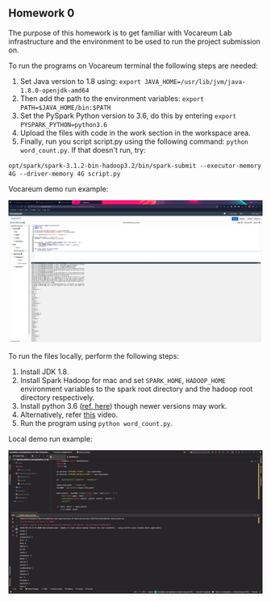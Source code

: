 ## Homework 0

The purpose of this homework is to get familiar with Vocareum Lab infrastructure and the
environment to be used to run the project submission on.

To run the programs on Vocareum terminal the following steps are needed:

1. Set Java version to 1.8 using: ```export JAVA_HOME=/usr/lib/jvm/java-1.8.0-openjdk-amd64```
2. Then add the path to the environment variables: ```export PATH=$JAVA_HOME/bin:$PATH```
3. Set the PySpark Python version to 3.6, do this by entering ```export PYSPARK_PYTHON=python3.6```
4. Upload the files with code in the work section in the workspace area.
5. Finally, run you script script.py using the following command: ```python word_count.py```. If that doesn't run, try:
```
opt/spark/spark-3.1.2-bin-hadoop3.2/bin/spark-submit --executor-memory 4G --driver-memory 4G script.py
```

Vocareum demo run example:

![Homework 0 Demo Run](../assets/hw0-demo-run-vocareum.png)

To run the files locally, perform the following steps:
1. Install JDK 1.8.
2. Install Spark Hadoop for mac and set ```SPARK_HOME```, ```HADOOP_HOME``` environment variables to the spark root directory and the hadoop root directory respectively.
3. Install python 3.6 ([ref. here](https://github.com/pyenv/pyenv/issues/1768#issuecomment-1403097990)) though newer versions may work.
4. Alternatively, refer [this](https://www.youtube.com/watch?v=5gFGVDqEYeY) video.
5. Run the program using ```python word_count.py```.

Local demo run example:

![Homework 0 Demo Run](../assets/hw0-demo-run-local.png)